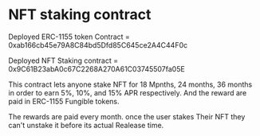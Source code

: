 # NFT staking contract

Deployed ERC-1155 token Contract =  0xab166cb45e79A8C84bd5Dfd85C645ce2A4C44F0c

Deployed NFT Staking contract =  0x9C61B23abA0c67C2268A270A61C03745507fa05E

This contract lets anyone stake NFT for 18 Mpnths, 24 months, 36 months in order to earn 5%, 10%, and 15% APR respectively. And the reward are paid in ERC-1155 Fungible tokens.

The rewards are paid every month. once the user stakes Their NFT they can't unstake it before its actual Realease time.


